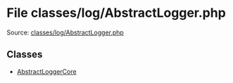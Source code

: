File classes/log/AbstractLogger.php
=========

Source: [classes/log/AbstractLogger.php](https://github.com/PrestaShop/PrestaShop/blob/1.5.0.5/classes/log/AbstractLogger.php)


Classes
-------

* [AbstractLoggerCore](class.AbstractLoggerCore.md)


